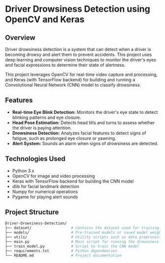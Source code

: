 # Driver Drowsiness Detection using OpenCV and Keras

## Overview

Driver drowsiness detection is a system that can detect when a driver is becoming drowsy and alert them to prevent accidents. This project uses deep learning and computer vision techniques to monitor the driver's eyes and facial expressions to determine their state of alertness.

This project leverages OpenCV for real-time video capture and processing, and Keras (with TensorFlow backend) for building and running a Convolutional Neural Network (CNN) model to classify drowsiness.

## Features

- **Real-time Eye Blink Detection:** Monitors the driver's eye state to detect blinking patterns and eye closure.
- **Head Pose Estimation:** Detects head tilts and turns to assess whether the driver is paying attention.
- **Drowsiness Detection:** Analyzes facial features to detect signs of fatigue, such as prolonged eye closure or yawning.
- **Alert System:** Sounds an alarm when signs of drowsiness are detected.

## Technologies Used

- Python 3.x
- OpenCV for image and video processing
- Keras with TensorFlow backend for building the CNN model
- dlib for facial landmark detection
- Numpy for numerical operations
- Pygame for playing alert sounds

## Project Structure

```bash
Driver-Drowsiness-Detection/
├── dataset/                  # Contains the dataset used for training and testing
├── models/                   # Pre-trained models or saved model weights
├── utils/                    # Utility scripts such as data preprocessing, face detection, etc.
├── main.py                   # Main script for running the drowsiness detection
├── train_model.py            # Script to train the CNN model
├── requirements.txt          # Python dependencies
└── README.md                 # Project documentation
